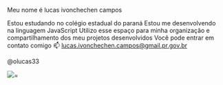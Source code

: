 Meu nome é lucas ivonchechen campos

Estou estudando no colégio estadual do paraná
Estou me desenvolvendo na linguagem JavaScript
Utilizo esse espaço para minha organização e compartilhamento dos meu projetos desenvolvidos
Você pode entrar em contato comigo 📫
lucas.ivonchechen.campos@gmail.pr.gov.br

@olucas33


![](https://media4.giphy.com/media/Rlwz4m0aHgXH13jyrE/giphy.webp?cid=ecf05e47onnoo4f0oe2uhy1nzyyw3lgrxz6f6fz36xeaooq2&ep=v1_gifs_search&rid=giphy.webp&ct=g)=


<!--
**olucas33/olucas33** is a ✨ _special_ ✨ repository because its `README.md` (this file) appears on your GitHub profile.

Here are some ideas to get you started:

- 🔭 I’m currently working on ...
- 🌱 I’m currently learning ...
- 👯 I’m looking to collaborate on ...
- 🤔 I’m looking for help with ...
- 💬 Ask me about ...
- 📫 How to reach me: ...
- 😄 Pronouns: ...
- ⚡ Fun fact: ...
-->
